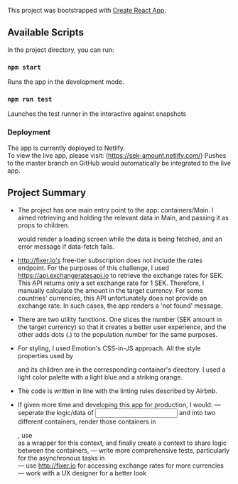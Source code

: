 This project was bootstrapped with [Create React App](https://github.com/facebook/create-react-app).

## Available Scripts

In the project directory, you can run:

### `npm start`

Runs the app in the development mode.

### `npm run test`

Launches the test runner in the interactive against snapshots

### Deployment

The app is currently deployed to Netlify. <br />
To view the live app, please visit: (https://sek-amount.netlify.com/)
Pushes to the master branch on GitHub would automatically be integrated to the live app.

## Project Summary

- The project has one main entry point to the app: containers/Main. I aimed retrieving and holding the relevant data in Main, and passing it as props to children. <Main> would render a loading screen while the data is being fetched, and an error message if data-fetch fails.

- http://fixer.io's free-tier subscription does not include the rates endpoint. For the purposes of this challenge, I used https://api.exchangeratesapi.io to retrieve the exchange rates for SEK. This API returns only a set exchange rate for 1 SEK. Therefore, I manually calculate the amount in the target currency. For some countries' currencies, this API unfortunately does not provide an exchange rate. In such cases, the app renders a 'not found' message.

- There are two utility functions. One slices the number (SEK amount in the target currency) so that it creates a better user experience, and the other adds dots (.) to the population number for the same purposes.

- For styling, I used Emotion's CSS-in-JS approach. All the style properties used by <Main/> and its children are in the corresponding container's directory. I used a light color palette with a light blue and a striking orange.

- The code is written in line with the linting rules described by Airbnb.

- If given more time and developing this app for production, I would:
  — seperate the logic/data of <Input> and <Dropdown> into two different containers, render those containers in <Main>, use <Main> as a wrapper for this context, and finally create a context to share logic between the containers,
  — write more comprehensive tests, particularly for the asynchronous tasks in <Main/>
  — use http://fixer.io for accessing exchange rates for more currencies
  — work with a UX designer for a better look
